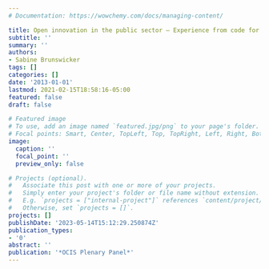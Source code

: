 ```yaml
---
# Documentation: https://wowchemy.com/docs/managing-content/

title: Open innovation in the public sector – Experience from code for Europe
subtitle: ''
summary: ''
authors:
- Sabine Brunswicker
tags: []
categories: []
date: '2013-01-01'
lastmod: 2021-02-15T18:58:16-05:00
featured: false
draft: false

# Featured image
# To use, add an image named `featured.jpg/png` to your page's folder.
# Focal points: Smart, Center, TopLeft, Top, TopRight, Left, Right, BottomLeft, Bottom, BottomRight.
image:
  caption: ''
  focal_point: ''
  preview_only: false

# Projects (optional).
#   Associate this post with one or more of your projects.
#   Simply enter your project's folder or file name without extension.
#   E.g. `projects = ["internal-project"]` references `content/project/deep-learning/index.md`.
#   Otherwise, set `projects = []`.
projects: []
publishDate: '2023-05-14T15:12:29.250874Z'
publication_types:
- '0'
abstract: ''
publication: '*OCIS Plenary Panel*'
---
```

